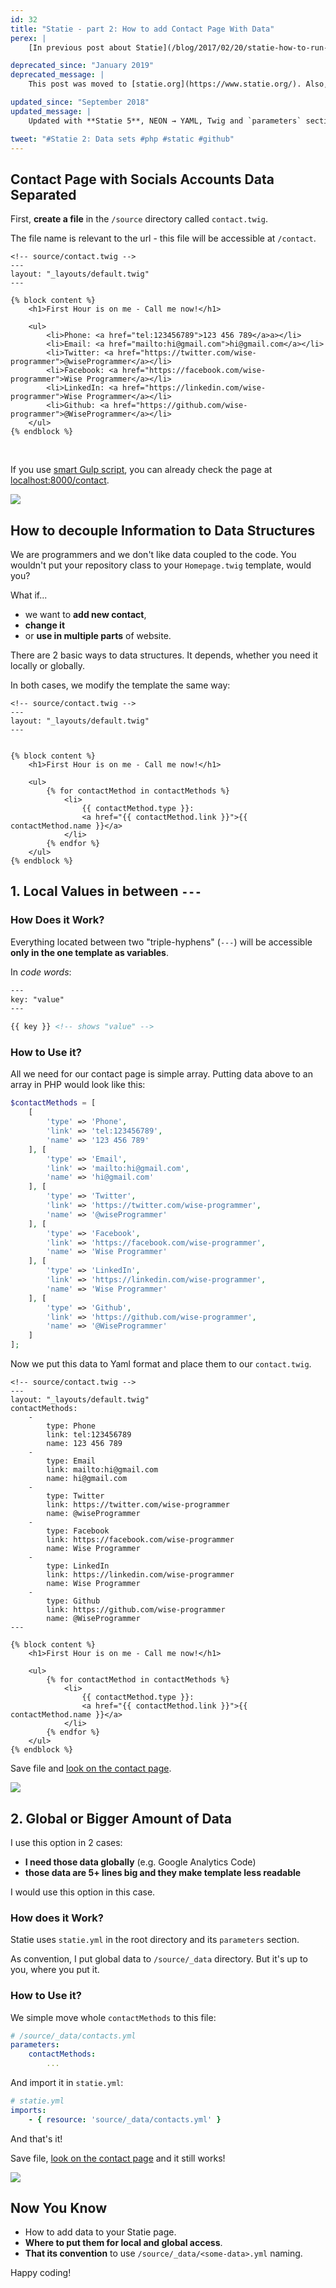 ```yaml
---
id: 32
title: "Statie - part 2: How to add Contact Page With Data"
perex: |
    [In previous post about Statie](/blog/2017/02/20/statie-how-to-run-it-locally) you generated simple index with layout. Today we look on first semi-dynamic feature: **data structures**.

deprecated_since: "January 2019"
deprecated_message: |
    This post was moved to [statie.org](https://www.statie.org/). Also, **it's better to [use `vendor/bin/statie init` command](/blog/2019/01/07/how-to-create-your-first-php-twig-static-website-under-2-minutes-with-statie/) now**.

updated_since: "September 2018"
updated_message: |
    Updated with **Statie 5**, NEON → YAML, Twig and `parameters` section in `statie.yml` config.

tweet: "#Statie 2: Data sets #php #static #github"
---
```


## Contact Page with Socials Accounts Data Separated

First, **create a file** in the `/source` directory called `contact.twig`.

The file name is relevant to the url - this file will be accessible at `/contact`.

```twig
<!-- source/contact.twig -->
---
layout: "_layouts/default.twig"
---

{% block content %}
    <h1>First Hour is on me - Call me now!</h1>

    <ul>
        <li>Phone: <a href="tel:123456789">123 456 789</a>a></li>
        <li>Email: <a href="mailto:hi@gmail.com">hi@gmail.com</a></li>
        <li>Twitter: <a href="https://twitter.com/wise-programmer">@wiseProgrammer</a></li>
        <li>Facebook: <a href="https://facebook.com/wise-programmer">Wise Programmer</a></li>
        <li>LinkedIn: <a href="https://linkedin.com/wise-programmer">Wise Programmer</a></li>
        <li>Github: <a href="https://github.com/wise-programmer">@WiseProgrammer</a></li>
    </ul>
{% endblock %}
```

<br>

If you use [smart Gulp script](/blog/2017/02/20/statie-how-to-run-it-locally#minitip-use-gulp-work-for-you), you can already check the page at [localhost:8000/contact](http://localhost:8000/contact).

<div class="text-center">
    <img src="/assets/images/posts/2017/statie-2/statie-contact.png" class="img-thumbnail">
</div>


## How to decouple Information to Data Structures

We are programmers and we don't like data coupled to the code. You wouldn't put your repository class to your `Homepage.twig` template, would you?

What if...

- we want to **add new contact**,
- **change it**
- or **use in multiple parts** of website.

There are 2 basic ways to data structures. It depends, whether you need it locally or globally.

In both cases, we modify the template the same way:



```twig
<!-- source/contact.twig -->
---
layout: "_layouts/default.twig"
---


{% block content %}
    <h1>First Hour is on me - Call me now!</h1>

    <ul>
        {% for contactMethod in contactMethods %}
            <li>
                {{ contactMethod.type }}:
                <a href="{{ contactMethod.link }}">{{ contactMethod.name }}</a>
            </li>
        {% endfor %}
    </ul>
{% endblock %}
```

## 1. Local Values in between `---`

### How Does it Work?

Everything located between two "triple-hyphens" (`---`) will be accessible **only in the one template as variables**.

In *code words*:

```html
---
key: "value"
---

{{ key }} <!-- shows "value" -->
```

### How to Use it?

All we need for our contact page is simple array. Putting data above to an array in PHP would look like this:

```php
$contactMethods = [
    [
        'type' => 'Phone',
        'link' => 'tel:123456789',
        'name' => '123 456 789'
    ], [
        'type' => 'Email',
        'link' => 'mailto:hi@gmail.com',
        'name' => 'hi@gmail.com'
    ], [
        'type' => 'Twitter',
        'link' => 'https://twitter.com/wise-programmer',
        'name' => '@wiseProgrammer'
    ], [
        'type' => 'Facebook',
        'link' => 'https://facebook.com/wise-programmer',
        'name' => 'Wise Programmer'
    ], [
        'type' => 'LinkedIn',
        'link' => 'https://linkedin.com/wise-programmer',
        'name' => 'Wise Programmer'
    ], [
        'type' => 'Github',
        'link' => 'https://github.com/wise-programmer',
        'name' => '@WiseProgrammer'
    ]
];
```

Now we put this data to Yaml format and place them to our `contact.twig`.


```twig
<!-- source/contact.twig -->
---
layout: "_layouts/default.twig"
contactMethods:
    -
        type: Phone
        link: tel:123456789
        name: 123 456 789
    -
        type: Email
        link: mailto:hi@gmail.com
        name: hi@gmail.com
    -
        type: Twitter
        link: https://twitter.com/wise-programmer
        name: @wiseProgrammer
    -
        type: Facebook
        link: https://facebook.com/wise-programmer
        name: Wise Programmer
    -
        type: LinkedIn
        link: https://linkedin.com/wise-programmer
        name: Wise Programmer
    -
        type: Github
        link: https://github.com/wise-programmer
        name: @WiseProgrammer
---

{% block content %}
    <h1>First Hour is on me - Call me now!</h1>

    <ul>
        {% for contactMethod in contactMethods %}
            <li>
                {{ contactMethod.type }}:
                <a href="{{ contactMethod.link }}">{{ contactMethod.name }}</a>
            </li>
        {% endfor %}
    </ul>
{% endblock %}
```

Save file and [look on the contact page](http://localhost:8000/contact).

<div class="text-center">
    <img src="/assets/images/posts/2017/statie-2/statie-contact.png" class="img-thumbnail">
</div>


## 2. Global or Bigger Amount of Data

I use this option in 2 cases:

- **I need those data globally** (e.g. Google Analytics Code)
- **those data are 5+ lines big and they make template less readable**

I would use this option in this case.

### How does it Work?

Statie uses `statie.yml` in the root directory and its `parameters` section.

As convention, I put global data to `/source/_data` directory. But it's up to you, where you put it.

### How to Use it?

We simple move whole `contactMethods` to this file:

```yaml
# /source/_data/contacts.yml
parameters:
    contactMethods:
        ...
```

And import it in `statie.yml`:

```yaml
# statie.yml
imports:
    - { resource: 'source/_data/contacts.yml' }
```

And that's it!

Save file, [look on the contact page](http://localhost:8000/contact) and it still works!

<div class="text-center">
    <img src="/assets/images/posts/2017/statie-2/statie-contact.png" class="img-thumbnail">
</div>

## Now You Know

- How to add data to your Statie page.
- **Where to put them for local and global access**.
- **That its convention** to use `/source/_data/<some-data>.yml` naming.

Happy coding!

